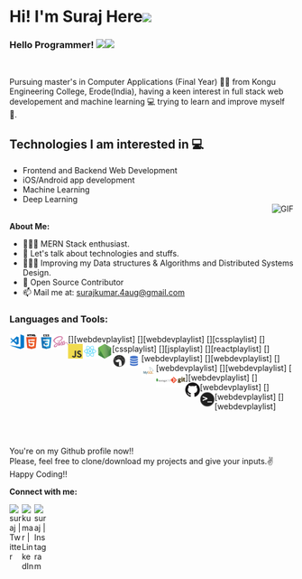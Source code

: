 # Hi! I'm Suraj Here<img src="https://github.com/TheDudeThatCode/TheDudeThatCode/blob/master/Assets/Developer.gif" width="80px">

### Hello Programmer!&nbsp;<img src="https://github.com/TheDudeThatCode/TheDudeThatCode/blob/master/Assets/Hi.gif" width="29px"><img src="https://github.com/TheDudeThatCode/TheDudeThatCode/blob/master/Assets/Earth.gif" width="24px">

<br />

Pursuing master's in Computer Applications (Final Year) 👨‍💻 from Kongu Engineering College, Erode(India), having a keen interest in full stack web developement and machine learning 💻 trying to learn and improve myself 🚀.
<br/>

## Technologies I am interested in :computer:

- Frontend and Backend Web Development
- iOS/Android app development
- Machine Learning
- Deep Learning
  <br/>
  <img align="right" alt="GIF" src="https://media.giphy.com/media/ZVik7pBtu9dNS/giphy.gif" />
  </br>

**About Me:**

- 👨🏽‍💻 MERN Stack enthusiast.
- 💬 Let's talk about technologies and stuffs.
- 👨🏽‍💼 Improving my Data structures & Algorithms and Distributed Systems Design.
- 🙍 Open Source Contributor
- 📫 Mail me at: surajkumar.4aug@gmail.com
  <br />

### Languages and Tools:

[<img align="left" alt="Visual Studio Code" width="26px" src="https://raw.githubusercontent.com/github/explore/80688e429a7d4ef2fca1e82350fe8e3517d3494d/topics/visual-studio-code/visual-studio-code.png" />][webdevplaylist]
[<img align="left" alt="HTML5" width="26px" src="https://raw.githubusercontent.com/github/explore/80688e429a7d4ef2fca1e82350fe8e3517d3494d/topics/html/html.png" />][webdevplaylist]
[<img align="left" alt="CSS3" width="26px" src="https://raw.githubusercontent.com/github/explore/80688e429a7d4ef2fca1e82350fe8e3517d3494d/topics/css/css.png" />][cssplaylist]
[<img align="left" alt="Sass" width="26px" src="https://raw.githubusercontent.com/github/explore/80688e429a7d4ef2fca1e82350fe8e3517d3494d/topics/sass/sass.png" />][cssplaylist]
[<img align="left" alt="JavaScript" width="26px" src="https://raw.githubusercontent.com/github/explore/80688e429a7d4ef2fca1e82350fe8e3517d3494d/topics/javascript/javascript.png" />][jsplaylist]
[<img align="left" alt="React" width="26px" src="https://raw.githubusercontent.com/github/explore/80688e429a7d4ef2fca1e82350fe8e3517d3494d/topics/react/react.png" />][reactplaylist]
[<img align="left" alt="Node.js" width="26px" src="https://raw.githubusercontent.com/github/explore/80688e429a7d4ef2fca1e82350fe8e3517d3494d/topics/nodejs/nodejs.png" />][webdevplaylist]
[<img align="left" alt="Deno" width="26px" src="https://raw.githubusercontent.com/github/explore/361e2821e2dea67711cde99c9c40ed357061cf27/topics/deno/deno.png" />][webdevplaylist]
[<img align="left" alt="SQL" width="26px" src="https://raw.githubusercontent.com/github/explore/80688e429a7d4ef2fca1e82350fe8e3517d3494d/topics/sql/sql.png" />][webdevplaylist]
[<img align="left" alt="MySQL" width="26px" src="https://raw.githubusercontent.com/github/explore/80688e429a7d4ef2fca1e82350fe8e3517d3494d/topics/mysql/mysql.png" />][webdevplaylist]
[<img align="left" alt="MongoDB" width="26px" src="https://raw.githubusercontent.com/github/explore/80688e429a7d4ef2fca1e82350fe8e3517d3494d/topics/mongodb/mongodb.png" />][webdevplaylist]
[<img align="left" alt="Git" width="26px" src="https://raw.githubusercontent.com/github/explore/80688e429a7d4ef2fca1e82350fe8e3517d3494d/topics/git/git.png" />][webdevplaylist]
[<img align="left" alt="GitHub" width="26px" src="https://raw.githubusercontent.com/github/explore/78df643247d429f6cc873026c0622819ad797942/topics/github/github.png" />][webdevplaylist]
[<img align="left" alt="HTML5" width="26px" src="https://raw.githubusercontent.com/github/explore/80688e429a7d4ef2fca1e82350fe8e3517d3494d/topics/terminal/terminal.png" />][webdevplaylist]

 </br>
 </br>



You're on my Github profile now!!
<br/>
Please, feel free to clone/download my projects and give your inputs.✌
<br/>
Happy Coding!!

**Connect with me:**

[<img align="left" alt="suraj | Twitter" width="22px" src="https://cdn.jsdelivr.net/npm/simple-icons@v3/icons/twitter.svg" />][twitter]
[<img align="left" alt="kumar | LinkedIn" width="22px" src="https://cdn.jsdelivr.net/npm/simple-icons@v3/icons/linkedin.svg" />][linkedin]
[<img align="left" alt="suraj | Instagram" width="22px" src="https://cdn.jsdelivr.net/npm/simple-icons@v3/icons/instagram.svg" />][instagram]


[twitter]: https://twitter.com/surajraj506/
[instagram]: https://www.instagram.com/i._.suraj/
[linkedin]: https://www.linkedin.com/in/suraj-kumar-a15578192/
[college]: https://kongu.ac.in/
